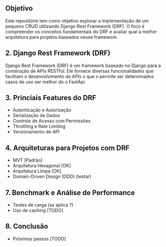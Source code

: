 ## Objetivo  
Este repositório tem como objetivo explorar a implementação de um pequeno CRUD utilizando Django Rest Framework (DRF). 
O foco é compreender os conceitos fundamentais do DRF e avaliar qual a melhor arquitetura para projetos baseados nesse framework.

## 2. Django Rest Framework (DRF)  
Django Rest Framework (DRF) é um framework baseado no Django para a construção de APIs RESTful. 
Ele fornece diversas funcionalidades que facilitam o desenvolvimento de APIs o que o permite ser determinados casos de uso ser melhor do o FastApi. 

## 3. Princiais Features do DRF  
   - Autenticação e Autorização  
   - Serialização de Dados  
   - Controle de Acesso com Permissões  
   - Throttling e Rate Limiting  
   - Versionamento de API  

## 4. Arquiteturas para Projetos com DRF  
   - MVT [Padrão]
   - Arquitetura Hexagonal [OK] 
   - Arquitetura Limpa  [OK]
   - Domain-Driven Design (DDD) (testar)

## 7. Benchmark e Análise de Performance  
   - Testes de carga  (se aplica ?)
   - Uso de caching  [TODO]

## 8. Conclusão  
   - Próximos passos  [TODO]
